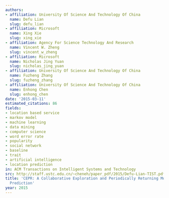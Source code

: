 ```yaml
---
authors:
- affiliation: University Of Science And Technology Of China
  name: Defu Lian
  slug: defu_lian
- affiliation: Microsoft
  name: Xing Xie
  slug: xing_xie
- affiliation: Agency For Science Technology And Research
  name: Vincent W. Zheng
  slug: vincent_w_zheng
- affiliation: Microsoft
  name: Nicholas Jing Yuan
  slug: nicholas_jing_yuan
- affiliation: University Of Science And Technology Of China
  name: Fuzheng Zhang
  slug: fuzheng_zhang
- affiliation: University Of Science And Technology Of China
  name: Enhong Chen
  slug: enhong_chen
date: '2015-03-11'
estimated_citations: 86
fields:
- location based service
- markov model
- machine learning
- data mining
- computer science
- word error rate
- popularity
- social network
- baseline
- trait
- artificial intelligence
- location prediction
in: ACM Transactions on Intelligent Systems and Technology
src: http://staff.ustc.edu.cn/~cheneh/paper_pdf/2015/Defu-Lian-TIST.pdf
title: 'CEPR: A Collaborative Exploration and Periodically Returning Model for Location
  Prediction'
year: 2015
---
```


